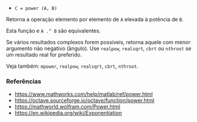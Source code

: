 - `C = power (A, B)`

Retorna a operação elemento por elemento de `A` elevada à potência de `B`.

Esta função e `A .^ B` são equivalentes.

Se vários resultados complexos forem possíveis, retorna aquele com menor
argumento não negativo (ângulo). Use `realpow`, `realsqrt`, `cbrt` ou `nthroot`
se um resultado real for preferido.

Veja também: `mpower`, `realpow`, `realsqrt`, `cbrt`, `nthroot`.

### Referências

- https://www.mathworks.com/help/matlab/ref/power.html
- https://octave.sourceforge.io/octave/function/power.html
- https://mathworld.wolfram.com/Power.html
- https://en.wikipedia.org/wiki/Exponentiation
